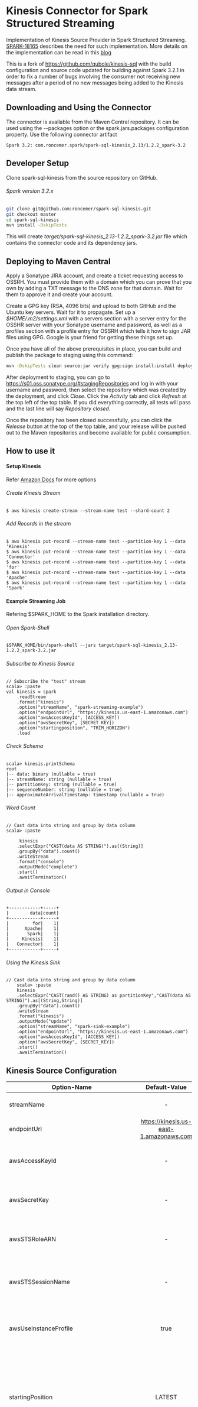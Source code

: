 # Kinesis Connector for Spark Structured Streaming 

Implementation of Kinesis Source Provider in Spark Structured Streaming. [SPARK-18165](https://issues.apache.org/jira/browse/SPARK-18165) describes the need for such implementation. More details on the implementation can be read in this [blog](https://www.qubole.com/blog/kinesis-connector-for-structured-streaming/)

This is a fork of https://github.com/qubole/kinesis-sql with the build configuration and source code updated for building against Spark 3.2.1 in order to fix a number of bugs involving the consumer not receiving new messages after a period of no new messages being added to the Kinesis data stream.

## Downloading and Using the Connector

The connector is available from the Maven Central repository. It can be used using the --packages option or the spark.jars.packages configuration property. Use the following connector artifact

	Spark 3.2: com.roncemer.spark/spark-sql-kinesis_2.13/1.2.2_spark-3.2

## Developer Setup
Clone spark-sql-kinesis from the source repository on GitHub.

###### Spark version 3.2.x
```sh
git clone git@github.com:roncemer/spark-sql-kinesis.git
git checkout master
cd spark-sql-kinesis
mvn install -DskipTests
```

This will create *target/spark-sql-kinesis_2.13-1.2.2_spark-3.2.jar* file which contains the connector code and its dependency jars.


## Deploying to Maven Central

Apply a Sonatype JIRA account, and create a ticket requesting access to OSSRH.  You must provide them with a domain which you can prove that you own by adding a TXT message to the DNS zone for that domain.  Wait for them to approve it and create your account.

Create a GPG key (RSA, 4096 bits) and upload to both GitHub and the Ubuntu key servers.  Wait for it to propagate.  Set up a *$HOME/.m2/settings.xml* with a servers section with a server entry for the OSSHR server with your Sonatype username and password, as well as a profiles section with a profile entry for OSSRH which tells it how to sign JAR files using GPG.  Google is your friend for getting these things set up.

Once you have all of the above prerequisites in place, you can build and publish the package to staging using this command:
```sh
mvn -DskipTests clean source:jar verify gpg:sign install:install deploy:deploy
```

After deployment to staging, you can go to https://s01.oss.sonatype.org/#stagingRepositories and log in with your username and password, then select the repository which was created by the deployment, and click *Close*.  Click the *Activity* tab and click *Refresh* at the top left of the top table.  If you did everything correctly, all tests will pass and the last line will say *Repository closed*.

Once the repository has been closed successfully, you can click the *Release* button at the top of the top table, and your release will be pushed out to the Maven repositories and become available for public consumption.


## How to use it

#### Setup Kinesis
Refer [Amazon Docs](https://docs.aws.amazon.com/cli/latest/reference/kinesis/create-stream.html) for more options

###### Create Kinesis Stream 

	$ aws kinesis create-stream --stream-name test --shard-count 2
    
###### Add Records in the stream
	
    $ aws kinesis put-record --stream-name test --partition-key 1 --data 'Kinesis'
    $ aws kinesis put-record --stream-name test --partition-key 1 --data 'Connector'
    $ aws kinesis put-record --stream-name test --partition-key 1 --data 'for'
    $ aws kinesis put-record --stream-name test --partition-key 1 --data 'Apache'
    $ aws kinesis put-record --stream-name test --partition-key 1 --data 'Spark'

#### Example Streaming Job

Refering $SPARK_HOME to the Spark installation directory.

###### Open Spark-Shell

	$SPARK_HOME/bin/spark-shell --jars target/spark-sql-kinesis_2.13-1.2.2_spark-3.2.jar

###### Subscribe to Kinesis Source
	// Subscribe the "test" stream
	scala> :paste
	val kinesis = spark
  		.readStream
  		.format("kinesis")
    	.option("streamName", "spark-streaming-example")
       	.option("endpointUrl", "https://kinesis.us-east-1.amazonaws.com")
        .option("awsAccessKeyId", [ACCESS_KEY])
        .option("awsSecretKey", [SECRET_KEY])
        .option("startingposition", "TRIM_HORIZON")
  		.load

###### Check Schema 
	scala> kinesis.printSchema
	root
 	|-- data: binary (nullable = true)
 	|-- streamName: string (nullable = true)
 	|-- partitionKey: string (nullable = true)
 	|-- sequenceNumber: string (nullable = true)
 	|-- approximateArrivalTimestamp: timestamp (nullable = true)

###### Word Count 
	// Cast data into string and group by data column
	scala> :paste
    
    	 kinesis
        .selectExpr("CAST(data AS STRING)").as[(String)]
        .groupBy("data").count()
  		.writeStream
  		.format("console")
        .outputMode("complete") 
  		.start()
  		.awaitTermination()
        
###### Output in Console


	+------------+-----+
	|        data|count|
	+------------+-----+
	|         for|    1|
	|      Apache|    1|
    |       Spark|    1|
	|     Kinesis|    1|
	|   Connector|    1|
	+------------+-----+ 

###### Using the Kinesis Sink
    // Cast data into string and group by data column
        scala> :paste
        kinesis
        .selectExpr("CAST(rand() AS STRING) as partitionKey","CAST(data AS STRING)").as[(String,String)]
        .groupBy("data").count()
  	    .writeStream
  	    .format("kinesis")
        .outputMode("update") 
        .option("streamName", "spark-sink-example")
        .option("endpointUrl", "https://kinesis.us-east-1.amazonaws.com")
        .option("awsAccessKeyId", [ACCESS_KEY])
        .option("awsSecretKey", [SECRET_KEY])
  	    .start()
  	    .awaitTermination()

## Kinesis Source Configuration 

 Option-Name        | Default-Value           | Description  |
| ------------- |:-------------:| -----:|
| streamName     | - | Name of the stream in Kinesis to read from |
| endpointUrl     |   https://kinesis.us-east-1.amazonaws.com    |   end-point URL for Kinesis Stream|
| awsAccessKeyId |    -     |    AWS Credentials for Kinesis describe, read record operations |
| awsSecretKey |      -  |    AWS Credentials for Kinesis describe, read record operations |
| awsSTSRoleARN |      -  |    AWS STS Role ARN for Kinesis describe, read record operations |
| awsSTSSessionName |      -  |    AWS STS Session name for Kinesis describe, read record operations |
| awsUseInstanceProfile | true |    Use Instance Profile Credentials if none of credentials provided |
| startingPosition |      LATEST |    Starting Position in Kinesis to fetch data from. Possible values are "latest", "trim_horizon", "earliest" (alias for trim_horizon), or JSON serialized map shardId->KinesisPosition   |
| failondataloss| true | fail the streaming job if any active shard is missing or expired
| kinesis.executor.maxFetchTimeInMs |     1000 |  Maximum time spent in executor to fetch record from Kinesis per Shard |
| kinesis.executor.maxFetchRecordsPerShard |     100000 |  Maximum Number of records to fetch per shard  |
| kinesis.executor.maxRecordPerRead |     10000 |  Maximum Number of records to fetch per getRecords API call  |
| kinesis.executor.addIdleTimeBetweenReads	| false	| Add delay between two consecutive getRecords API call	|
| kinesis.executor.idleTimeBetweenReadsInMs	| 1000	| Minimum delay between two consecutive getRecords	| 
| kinesis.client.describeShardInterval |      1s (1 second) |  Minimum Interval between two ListShards API calls to consider resharding  |
| kinesis.client.numRetries |     3 |  Maximum Number of retries for Kinesis API requests  |
| kinesis.client.retryIntervalMs |     1000 |  Cool-off period before retrying Kinesis API  |
| kinesis.client.maxRetryIntervalMs	| 10000	| Max Cool-off period between 2 retries	|
| kinesis.client.avoidEmptyBatches| true | Avoid creating an empty microbatch job by checking upfront if there are any unread data in the stream before the batch is started

## Kinesis Sink Configuration
 Option-Name        | Default-Value           | Description  |
| ------------- |:-------------:| -----:|
| streamName   | - | Name of the stream in Kinesis to write to|
| endpointUrl  | https://kinesis.us-east-1.amazonaws.com |  The aws endpoint of the kinesis Stream |
| awsAccessKeyId |    -     |    AWS Credentials for  Kinesis describe, read record operations    
| awsSecretKey |      -  |    AWS Credentials for  Kinesis describe, read record |
| awsSTSRoleARN |      -  |    AWS STS Role ARN for Kinesis describe, read record operations |
| awsSTSSessionName |      -  |    AWS STS Session name for Kinesis describe, read record operations |
| awsUseInstanceProfile | true |    Use Instance Profile Credentials if none of credentials provided |
| kinesis.executor.recordMaxBufferedTime | 1000 (millis) | Specify the maximum buffered time of a record |
| kinesis.executor.maxConnections | 1 | Specify the maximum connections to Kinesis | 
| kinesis.executor.aggregationEnabled | true | Specify if records should be aggregated before sending them to Kinesis |
| kniesis.executor.flushwaittimemillis | 100 | Wait time while flushing records to Kinesis on Task End |

## Roadmap
*  We need to migrate to DataSource V2 APIs for MicroBatchExecution.
*  Maintain Per Micro-Batch Shard Commit state in Dynamo DB

## Acknowledgement

This connector would not have been possible without reference implemetation of [Kafka connector](https://github.com/apache/spark/tree/branch-2.2/external/kafka-0-10-sql) for Structured streaming, [Kinesis Connector](https://github.com/apache/spark/tree/branch-2.2/external/kinesis-asl) for Legacy Streaming and [Kinesis Client Library](https://github.com/awslabs/amazon-kinesis-client). Structure of some part of the code is influenced by the excellent work done by various Apache Spark Contributors.

